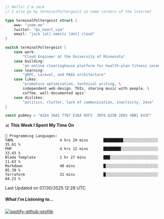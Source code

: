 ```go
// Hello! I'm Jack
// I also go by terminalPoltergeist in some corners of the internet

type terminalPoltergeist struct {
    www: "jnem.me"
    twitter: "@i_heart_vim"
    email: "jack [at] nemitz [dot] cloud"
}

switch terminalPoltergeist {
    case work:
        "Cloud Engineer at the University of Minnesota"
    case building:
        "an online clearinghouse platform for health-plan fitness incentive programs"
    case learning:
        "gRPC, Laravel, and PAAS architecture"
    case likes:
        "premature optimization, technical writing, \
        independent web-design, TUIs, sharing music with people, \
        coffee, well-documented apis"
    case dislikes:
        "politics, clutter, lack of communication, inactivity, Java"
}

const pubKey = "A2E4 3AA1 77B7 E36A 05F2  3DF6 A25B 2683 4BB1 E43F"
```

<!--START_SECTION:waka-->
📊 **This Week I Spent My Time On** 

```text
💬 Programming Languages: 
YAML                     4 hrs 29 mins       █████████░░░░░░░░░░░░░░░░   35.61 % 
PHP                      4 hrs 12 mins       ████████░░░░░░░░░░░░░░░░░   33.43 % 
Blade Template           1 hr 27 mins        ███░░░░░░░░░░░░░░░░░░░░░░   11.63 % 
Markdown                 40 mins             █░░░░░░░░░░░░░░░░░░░░░░░░   05.39 % 
Terraform                31 mins             █░░░░░░░░░░░░░░░░░░░░░░░░   04.23 % 
```


 Last Updated on 07/30/2025 12:28 UTC
<!--END_SECTION:waka-->

##### What I'm Listening to...

[![spotify-github-profile](https://jnem.me/listening-item?maxAge=2592000)](https://jnem.me/listening)
